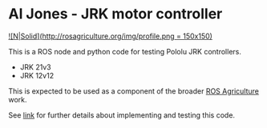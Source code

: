 # Al Jones - JRK motor controller

[![N|Solid](http://rosagriculture.org/img/profile.png = 150x150)](http://rosagriculture.org/)

This is a ROS node and python code for testing Pololu JRK controllers.

  - JRK 21v3
  - JRK 12v12

This is expected to be used as a component of the broader [ROS Agriculture](http://rosagriculture.org/) work.

See [link](https://docs.google.com/document/d/13zwPqUQua0znNe7Tc-obWEOj4JKBY63cQcQG3Cpns2E/edit?usp=sharing) for further details about implementing and testing this code.
